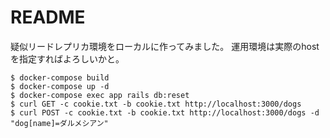 # README

疑似リードレプリカ環境をローカルに作ってみました。
運用環境は実際のhostを指定すればよろしいかと。

```
$ docker-compose build
$ docker-compose up -d
$ docker-compose exec app rails db:reset
$ curl GET -c cookie.txt -b cookie.txt http://localhost:3000/dogs
$ curl POST -c cookie.txt -b cookie.txt http://localhost:3000/dogs -d "dog[name]=ダルメシアン"
```
